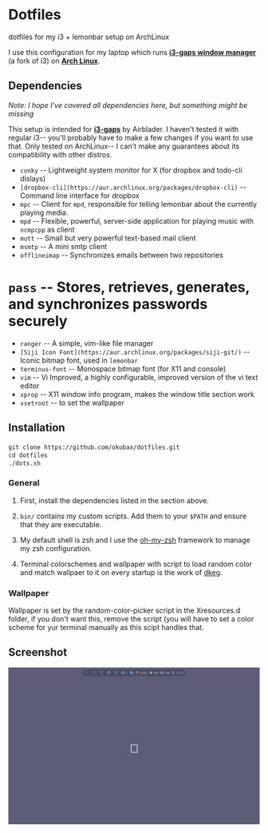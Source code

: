 # Dotfiles

dotfiles for my i3 + lemonbar setup on ArchLinux

I use this configuration for my laptop which runs **[i3-gaps window manager](https://github.com/Airblader/i3)** (a fork of i3) on
**[Arch Linux](https://www.archlinux.org/)**.

## Dependencies

*Note: I hope I've covered all dependencies here, but something might be missing*

This setup is intended for **[i3-gaps](https://github.com/Airblader/i3)** by Airblader. I haven't tested it with regular i3-- you'll probably have to make a few changes if you want to use that. Only tested on ArchLinux-- I can't make any guarantees about its compatibility with other distros.

* `conky` -- Lightweight system monitor for X (for dropbox and todo-cli dislays)
* `[dropbox-cli](https://aur.archlinux.org/packages/dropbox-cli)` -- Command line interface for dropbox
* `mpc` -- Client for `mpd`, responsible for telling lemonbar about the currently playing media.
* `mpd` -- Flexible, powerful, server-side application for playing music with `ncmpcpp` as client
* `mutt` -- Small but very powerful text-based mail client
* `msmtp` -- A mini smtp client
* `offlineimap` -- Synchronizes emails between two repositories
# `pass` -- Stores, retrieves, generates, and synchronizes passwords securely  
* `ranger` -- A simple, vim-like file manager
* `[Siji Icon Font](https://aur.archlinux.org/packages/siji-git/)` -- Iconic bitmap font, used in `lemonbar`
* `terminus-font` -- Monospace bitmap font (for X11 and console)
* `vim` -- Vi Improved, a highly configurable, improved version of the vi text editor
* `xprop` -- X11 window info program, makes the window title section work
* `xsetroot` -- to set the wallpaper



## Installation

```
git clone https://github.com/okubax/dotfiles.git
cd dotfiles
./dots.sh

```

### General

1. First, install the dependencies listed in the section above.

2. `bin/` contains my custom scripts. Add them to your `$PATH` and ensure that they are executable. 

3. My default shell is zsh and I use the [oh-my-zsh](https://github.com/robbyrussell/oh-my-zsh) framework to manage my zsh configuration.

4. Terminal colorschemes and wallpaper with script to load random color and match wallpaer to it on every startup is the work of [dkeg](https://github.com/dkeg/crayolo).


### Wallpaper

Wallpaper is set by the random-color-picker script in the Xresources.d folder, if you don't want this, remove the script (you will have to set a color scheme for yur terminal manually as this scipt handles that.

## Screenshot

![ScreenShot](https://raw.githubusercontent.com/okubax/dotfiles/master/screenshot.png)
